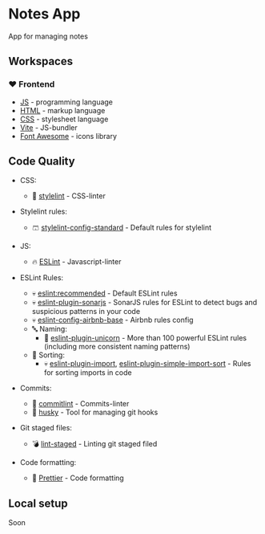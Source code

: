 # Notes App

App for managing notes

## Workspaces

### ❤️ Frontend

- [JS](https://developer.mozilla.org/en-US/docs/Web/JavaScript) - programming language
- [HTML](https://developer.mozilla.org/en-US/docs/Web/HTML) - markup language
- [CSS](https://developer.mozilla.org/en-US/docs/Web/CSS) - stylesheet language
- [Vite](https://vitejs.dev/) - JS-bundler
- [Font Awesome](https://fontawesome.com/) - icons library

## Code Quality

- CSS:

  - 🎨 [stylelint](https://stylelint.io/) - CSS-linter

- Stylelint rules:

  - 🩳 [stylelint-config-standard](https://github.com/stylelint/stylelint-config-standard) - Default rules for stylelint

- JS:

  - 🔥 [ESLint](https://eslint.org/) - Javascript-linter

- ESLint Rules:

  - 💀 [eslint:recommended](https://eslint.org/docs/latest/rules/) - Default ESLint rules
  - 💀 [eslint-plugin-sonarjs](https://github.com/SonarSource/eslint-plugin-sonarjs) - SonarJS rules for ESLint to detect bugs and suspicious patterns in your code
  - 💀 [eslint-config-airbnb-base](https://www.npmjs.com/package/eslint-config-airbnb-base) - Airbnb rules config
  - 🔤 Naming:
    - 🦄 [eslint-plugin-unicorn](https://github.com/sindresorhus/eslint-plugin-unicorn) - More than 100 powerful ESLint rules (including more consistent naming patterns)
  - 🔢 Sorting:
    - 💀 [eslint-plugin-import](https://github.com/import-js/eslint-plugin-import), [eslint-plugin-simple-import-sort](https://github.com/lydell/eslint-plugin-simple-import-sort) - Rules for sorting imports in code

- Commits:
  - 🤝 [commitlint](https://commitlint.js.org/#/) - Commits-linter
  - 🐶 [husky](https://typicode.github.io/husky/) - Tool for managing git hooks
- Git staged files:
  - 💣 [lint-staged](https://github.com/okonet/lint-staged) - Linting git staged filed
- Code formatting:
  - 🎀 [Prettier](https://prettier.io/) - Code formatting

## Local setup

Soon
